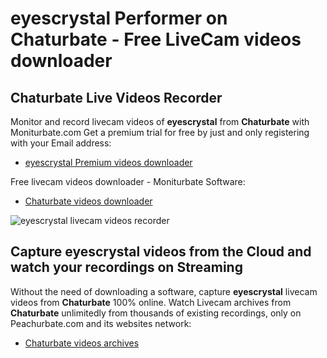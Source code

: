 # eyescrystal Performer on Chaturbate - Free LiveCam videos downloader

## Chaturbate Live Videos Recorder

Monitor and record livecam videos of **eyescrystal** from **Chaturbate** with Moniturbate.com
Get a premium trial for free by just and only registering with your Email address:
* [eyescrystal Premium videos downloader](https://moniturbate.com/request-demo-licence-key.html)

Free livecam videos downloader - Moniturbate Software:
* [Chaturbate videos downloader](https://moniturbate.com/moniturbate-download-software.html)

![eyescrystal livecam videos recorder](https://peachurnet.com/templates/moniturbate-software.png)


## Capture eyescrystal videos from the Cloud and watch your recordings on Streaming

Without the need of downloading a software, capture **eyescrystal** livecam videos from **Chaturbate** 100% online.
Watch Livecam archives from **Chaturbate** unlimitedly from thousands of existing recordings, only on Peachurbate.com and its websites network:
* [Chaturbate videos archives](https://peachurnet.com/)